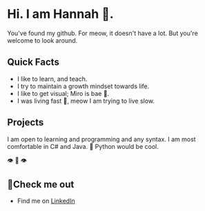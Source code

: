 # Hi. I am Hannah 🍌.

You've found my github. For meow, it doesn't have a lot. But you're welcome to look around.

## Quick Facts
- I like to learn, and teach. 
- I try to maintain a growth mindset towards life. 
- I like to get visual; Miro is bae 💛.
- I was living fast 🤡, meow I am trying to live slow.

## Projects
I am open to learning and programming and any syntax. I am most comfortable in C# and Java.
🐍 Python would be cool.

👁️ 👄 👁️

## 👀Check me out
- Find me on [LinkedIn](https://linkedin.com/hjkopytko)
